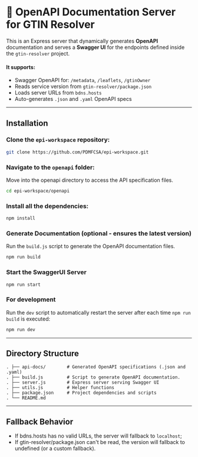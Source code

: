 # 📄 OpenAPI Documentation Server for GTIN Resolver

This is an Express server that dynamically generates **OpenAPI** documentation and serves a **Swagger UI** for the
endpoints defined inside the `gtin-resolver` project.

#### It supports:

- Swagger OpenAPI for: `/metadata`, `/leaflets`, `/gtinOwner`
- Reads service version from `gtin-resolver/package.json`
- Loads server URLs from `bdns.hosts`
- Auto-generates `.json` and `.yaml` OpenAPI specs

---

## Installation

### Clone the `epi-workspace` repository:
```sh
git clone https://github.com/PDMFCSA/epi-workspace.git
```

### Navigate to the `openapi` folder:

Move into the openapi directory to access the API specification files.

```sh
cd epi-workspace/openapi
```

### Install all the dependencies:

```sh
npm install   
```

### Generate Documentation (optional - ensures the latest version)

Run the `build.js` script to generate the OpenAPI documentation files.

```bash
npm run build
```

### Start the SwaggerUI Server

```bash
npm run start
```

### For development

Run the `dev` script to automatically restart the server after each time `npm run build` is executed:

```bash
npm run dev
```

---

## Directory Structure

```
. ├── api-docs/        # Generated OpenAPI specifications (.json and .yaml)
. ├── build.js         # Script to generate OpenAPI documentation.
. ├── server.js        # Express server serving Swagger UI
. ├── utils.js         # Helper functions
. ├── package.json     # Project dependencies and scripts
. └── README.md
```

---

## Fallback Behavior

- If bdns.hosts has no valid URLs, the server will fallback to `localhost`;
- If gtin-resolver/package.json can't be read, the version will fallback to undefined (or a custom fallback).
